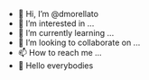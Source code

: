 - 👋 Hi, I’m @dmorellato
- 👀 I’m interested in ...
- 🌱 I’m currently learning ...
- 💞️ I’m looking to collaborate on ...
- 📫 How to reach me ...
- 📧 Hello everybodies
<!---
dmorellato/dmorellato is a ✨ special ✨ repository because its `README.md` (this file) appears on your GitHub profile.
You can click the Preview link to take a look at your changes.
--->
